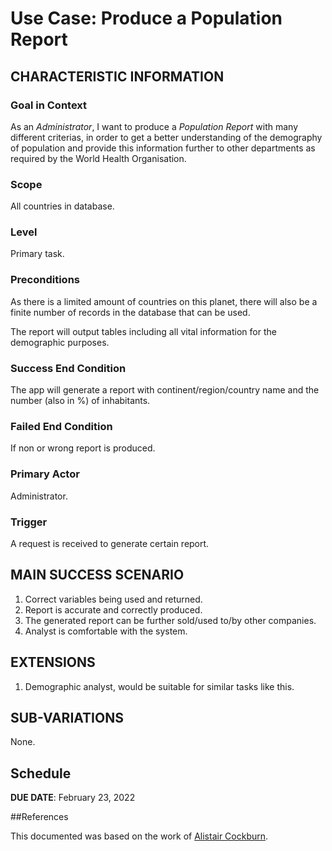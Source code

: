 # Use Case: Produce a Population Report

## CHARACTERISTIC INFORMATION

### Goal in Context
As an *Administrator*, I want to produce a *Population Report* with many different criterias, in order to get 
a better understanding of the demography of population and provide this information further to other departments as required by the World Health Organisation.

### Scope
All countries in database.

### Level
Primary task.

### Preconditions
As there is a limited amount of countries on this planet, there will also be a finite number of 
records in the database that can be used.

The report will output tables including all vital information for the demographic purposes. 
### Success End Condition
The app will generate a report with continent/region/country name and the number (also in %) of inhabitants.

### Failed End Condition
If non or wrong report is produced.

### Primary Actor
Administrator.

### Trigger
A request is received to generate certain report.

## MAIN SUCCESS SCENARIO

1. Correct variables being used and returned.
2. Report is accurate and correctly produced.
3. The generated report can be further sold/used to/by other companies.
4. Analyst is comfortable with the system.

## EXTENSIONS

1. Demographic analyst, would be suitable for similar tasks like this.

## SUB-VARIATIONS

None.

## Schedule

**DUE DATE**: February 23, 2022

##References

This documented was based on the work of [Alistair Cockburn](https://cis.bentley.edu/lwaguespack/CS360_Site/Downloads_files/Use%20Case%20Template%20%28Cockburn%29.pdf).
